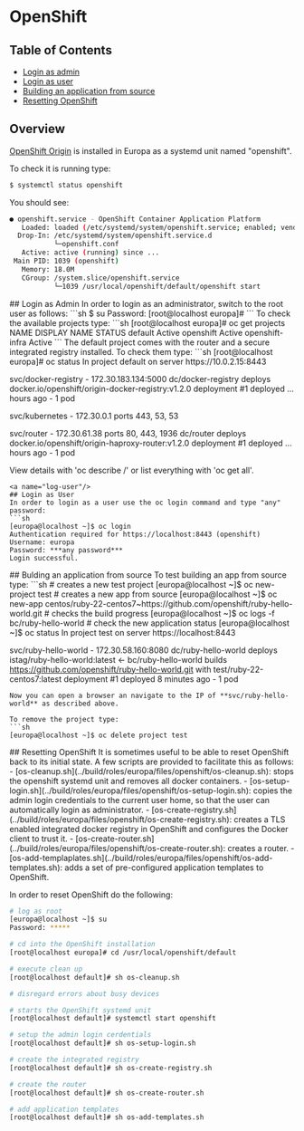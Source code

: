 # OpenShift

## Table of Contents
- [Login as admin](#log-admin)
- [Login as user](#log-user)
- [Building an application from source](#from-source)
- [Resetting OpenShift](#reset)

## Overview
[OpenShift Origin](https://github.com/openshift/origin) is installed in Europa as a systemd unit named "openshift".

To check it is running type:
```sh
$ systemctl status openshift
```
You should see:
```sh
● openshift.service - OpenShift Container Application Platform
   Loaded: loaded (/etc/systemd/system/openshift.service; enabled; vendor preset: disabled)
  Drop-In: /etc/systemd/system/openshift.service.d
           └─openshift.conf
   Active: active (running) since ...
 Main PID: 1039 (openshift)
   Memory: 18.0M
   CGroup: /system.slice/openshift.service
           └─1039 /usr/local/openshift/default/openshift start
```
<a name="log-admin"/>
## Login as Admin
In order to login as an administrator, switch to the root user as follows:
```sh
$ su
Password: 
[root@localhost europa]# 
```
To check the available projects type:
```sh
[root@localhost europa]# oc get projects
NAME              DISPLAY NAME   STATUS
default                          Active
openshift                        Active
openshift-infra                  Active
```
The default project comes with the router and a secure integrated registry installed. 
To check them type:
```sh
[root@localhost europa]# oc status
In project default on server https://10.0.2.15:8443

svc/docker-registry - 172.30.183.134:5000
  dc/docker-registry deploys docker.io/openshift/origin-docker-registry:v1.2.0 
    deployment #1 deployed ... hours ago - 1 pod

svc/kubernetes - 172.30.0.1 ports 443, 53, 53

svc/router - 172.30.61.38 ports 80, 443, 1936
  dc/router deploys docker.io/openshift/origin-haproxy-router:v1.2.0 
    deployment #1 deployed ... hours ago - 1 pod

View details with 'oc describe <resource>/<name>' or list everything with 'oc get all'.
```
<a name="log-user"/>
## Login as User
In order to login as a user use the oc login command and type "any" password:
```sh 
[europa@localhost ~]$ oc login
Authentication required for https://localhost:8443 (openshift)
Username: europa
Password: ***any password***
Login successful.
```
<a name="from-source"/>
## Bulding an application from source
To test building an app from source type:
```sh
# creates a new test project
[europa@localhost ~]$ oc new-project test
# creates a new app from source
[europa@localhost ~]$ oc new-app centos/ruby-22-centos7~https://github.com/openshift/ruby-hello-world.git
# checks the build progress
[europa@localhost ~]$ oc logs -f bc/ruby-hello-world
# check the new application status
[europa@localhost ~]$ oc status
In project test on server https://localhost:8443

svc/ruby-hello-world - 172.30.58.160:8080
  dc/ruby-hello-world deploys istag/ruby-hello-world:latest <-
    bc/ruby-hello-world builds https://github.com/openshift/ruby-hello-world.git with test/ruby-22-centos7:latest 
    deployment #1 deployed 8 minutes ago - 1 pod
```
Now you can open a browser an navigate to the IP of **svc/ruby-hello-world** as described above.

To remove the project type:
```sh
[europa@localhost ~]$ oc delete project test
```
<a name="reset"/>
## Resetting OpenShift
It is sometimes useful to be able to reset OpenShift back to its initial state.
A few scripts are provided to facilitate this as follows:
- [os-cleanup.sh](../build/roles/europa/files/openshift/os-cleanup.sh): stops the openshift systemd unit and removes all docker containers.
- [os-setup-login.sh](../build/roles/europa/files/openshift/os-setup-login.sh): copies the admin login credentials to the current user home, so that the user can automatically login as administrator.
- [os-create-registry.sh](../build/roles/europa/files/openshift/os-create-registry.sh): creates a TLS enabled integrated docker registry in OpenShift and configures the Docker client to trust it.
- [os-create-router.sh](../build/roles/europa/files/openshift/os-create-router.sh): creates a router.
- [os-add-templaplates.sh](../build/roles/europa/files/openshift/os-add-templates.sh): adds a set of pre-configured application templates to OpenShift.

In order to reset OpenShift do the following:

```sh 
# log as root
[europa@localhost ~]$ su
Password: *****

# cd into the OpenShift installation
[root@localhost europa]# cd /usr/local/openshift/default

# execute clean up
[root@localhost default]# sh os-cleanup.sh

# disregard errors about busy devices

# starts the OpenShift systemd unit
[root@localhost default]# systemctl start openshift

# setup the admin login cerdentials
[root@localhost default]# sh os-setup-login.sh

# create the integrated registry
[root@localhost default]# sh os-create-registry.sh

# create the router
[root@localhost default]# sh os-create-router.sh

# add application templates
[root@localhost default]# sh os-add-templates.sh
```